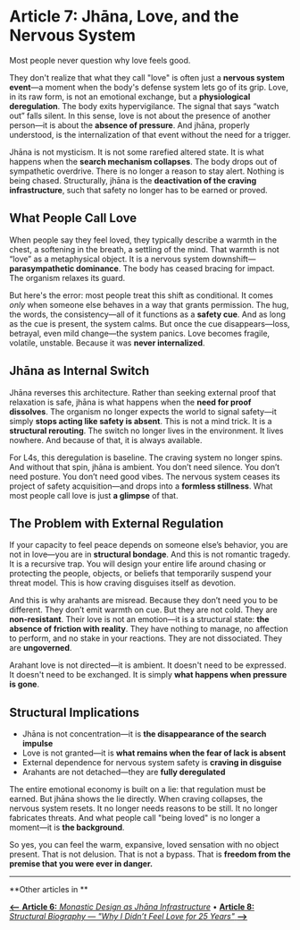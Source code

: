 # **Article 7: Jhāna, Love, and the Nervous System**

Most people never question why love feels good.

They don't realize that what they call "love" is often just a **nervous system event**—a moment when the body's defense system lets go of its grip. Love, in its raw form, is not an emotional exchange, but a **physiological deregulation**. The body exits hypervigilance. The signal that says “watch out” falls silent. In this sense, love is not about the presence of another person—it is about the **absence of pressure**. And jhāna, properly understood, is the internalization of that event without the need for a trigger.

Jhāna is not mysticism. It is not some rarefied altered state. It is what happens when the **search mechanism collapses**. The body drops out of sympathetic overdrive. There is no longer a reason to stay alert. Nothing is being chased. Structurally, jhāna is the **deactivation of the craving infrastructure**, such that safety no longer has to be earned or proved.

## What People Call Love

When people say they feel loved, they typically describe a warmth in the chest, a softening in the breath, a settling of the mind. That warmth is not “love” as a metaphysical object. It is a nervous system downshift—**parasympathetic dominance**. The body has ceased bracing for impact. The organism relaxes its guard.

But here's the error: most people treat this shift as conditional. It comes *only* when someone else behaves in a way that grants permission. The hug, the words, the consistency—all of it functions as a **safety cue**. And as long as the cue is present, the system calms. But once the cue disappears—loss, betrayal, even mild change—the system panics. Love becomes fragile, volatile, unstable. Because it was **never internalized**.

## Jhāna as Internal Switch

Jhāna reverses this architecture. Rather than seeking external proof that relaxation is safe, jhāna is what happens when the **need for proof dissolves**. The organism no longer expects the world to signal safety—it simply **stops acting like safety is absent**. This is not a mind trick. It is a **structural rerouting**. The switch no longer lives in the environment. It lives nowhere. And because of that, it is always available.

For L4s, this deregulation is baseline. The craving system no longer spins. And without that spin, jhāna is ambient. You don’t need silence. You don’t need posture. You don’t need good vibes. The nervous system ceases its project of safety acquisition—and drops into a **formless stillness**. What most people call love is just **a glimpse** of that.

## The Problem with External Regulation

If your capacity to feel peace depends on someone else’s behavior, you are not in love—you are in **structural bondage**. And this is not romantic tragedy. It is a recursive trap. You will design your entire life around chasing or protecting the people, objects, or beliefs that temporarily suspend your threat model. This is how craving disguises itself as devotion.

And this is why arahants are misread. Because they don’t need you to be different. They don’t emit warmth on cue. But they are not cold. They are **non-resistant**. Their love is not an emotion—it is a structural state: **the absence of friction with reality**. They have nothing to manage, no affection to perform, and no stake in your reactions. They are not dissociated. They are **ungoverned**.

Arahant love is not directed—it is ambient. It doesn't need to be expressed. It doesn't need to be exchanged. It is simply **what happens when pressure is gone**.

## Structural Implications

- Jhāna is not concentration—it is **the disappearance of the search impulse**
- Love is not granted—it is **what remains when the fear of lack is absent**
- External dependence for nervous system safety is **craving in disguise**
- Arahants are not detached—they are **fully deregulated**

The entire emotional economy is built on a lie: that regulation must be earned. But jhāna shows the lie directly. When craving collapses, the nervous system resets. It no longer needs reasons to be still. It no longer fabricates threats. And what people call "being loved" is no longer a moment—it is **the background**.

So yes, you can feel the warm, expansive, loved sensation with no object present. That is not delusion. That is not a bypass. That is **freedom from the premise that you were ever in danger.**

---

**Other articles in **

[**⟵** **Article 6:** *Monastic Design as Jhāna Infrastructure*](article_6_monastic_jhana_infrastructure.md) • [**Article 8:** *Structural Biography — "Why I Didn’t Feel Love for 25 Years"* **⟶**](article_8_structural_biography.md)

